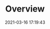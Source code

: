 ---
title: Overview
date: 2021-03-16 17:19:43
permalink: /en/Zadig v3.4/system-manual/guide
adminGuide: true
sidebar: true
article: true
comment: false
editLink: false
---